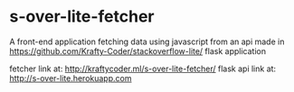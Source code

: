 # s-over-lite-fetcher
A front-end application fetching data using javascript from an api made in https://github.com/Krafty-Coder/stackoverflow-lite/ flask application


fetcher link at: http://kraftycoder.ml/s-over-lite-fetcher/
flask api link at: http://s-over-lite.herokuapp.com



